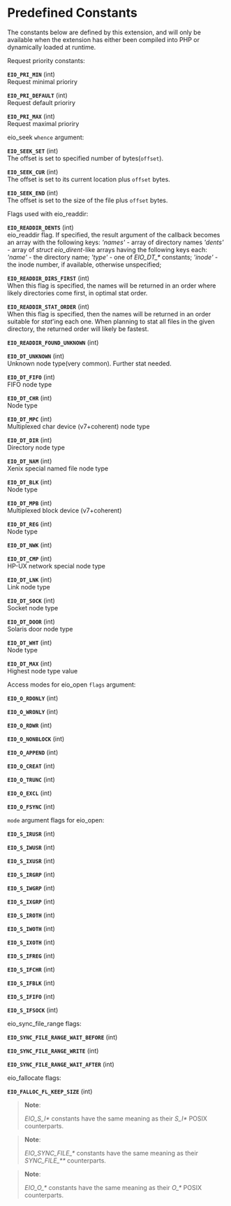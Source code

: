Predefined Constants
====================

The constants below are defined by this extension, and will only be
available when the extension has either been compiled into PHP or
dynamically loaded at runtime.

Request priority constants:

**`EIO_PRI_MIN`** (<span class="type">int</span>)  
<span class="simpara"> Request minimal prioriry </span>

**`EIO_PRI_DEFAULT`** (<span class="type">int</span>)  
<span class="simpara"> Request default prioriry </span>

**`EIO_PRI_MAX`** (<span class="type">int</span>)  
<span class="simpara"> Request maximal prioriry </span>

<span class="function">eio\_seek</span> `whence` argument:

**`EIO_SEEK_SET`** (<span class="type">int</span>)  
<span class="simpara"> The offset is set to specified number of
bytes(`offset`). </span>

**`EIO_SEEK_CUR`** (<span class="type">int</span>)  
<span class="simpara"> The offset is set to its current location plus
`offset` bytes. </span>

**`EIO_SEEK_END`** (<span class="type">int</span>)  
<span class="simpara"> The offset is set to the size of the file plus
`offset` bytes. </span>

Flags used with <span class="function">eio\_readdir</span>:

**`EIO_READDIR_DENTS`** (<span class="type">int</span>)  
<span class="simpara"> <span class="function">eio\_readdir</span> flag.
If specified, the result argument of the callback becomes an array with
the following keys: *'names'* - array of directory names *'dents'* -
array of *struct eio\_dirent*-like arrays having the following keys
each: *'name'* - the directory name; *'type'* - one of *EIO\_DT\_\**
constants; *'inode'* - the inode number, if available, otherwise
unspecified; </span>

**`EIO_READDIR_DIRS_FIRST`** (<span class="type">int</span>)  
<span class="simpara"> When this flag is specified, the names will be
returned in an order where likely directories come first, in optimal
stat order. </span>

**`EIO_READDIR_STAT_ORDER`** (<span class="type">int</span>)  
<span class="simpara"> When this flag is specified, then the names will
be returned in an order suitable for *stat*'ing each one. When planning
to <span class="function">stat</span> all files in the given directory,
the returned order will likely be fastest. </span>

**`EIO_READDIR_FOUND_UNKNOWN`** (<span class="type">int</span>)  
<span class="simpara"> </span>

**`EIO_DT_UNKNOWN`** (<span class="type">int</span>)  
<span class="simpara"> Unknown node type(very common). Further <span
class="function">stat</span> needed. </span>

**`EIO_DT_FIFO`** (<span class="type">int</span>)  
<span class="simpara"> FIFO node type </span>

**`EIO_DT_CHR`** (<span class="type">int</span>)  
<span class="simpara"> Node type </span>

**`EIO_DT_MPC`** (<span class="type">int</span>)  
<span class="simpara"> Multiplexed char device (v7+coherent) node type
</span>

**`EIO_DT_DIR`** (<span class="type">int</span>)  
<span class="simpara"> Directory node type </span>

**`EIO_DT_NAM`** (<span class="type">int</span>)  
<span class="simpara"> Xenix special named file node type </span>

**`EIO_DT_BLK`** (<span class="type">int</span>)  
<span class="simpara"> Node type </span>

**`EIO_DT_MPB`** (<span class="type">int</span>)  
<span class="simpara"> Multiplexed block device (v7+coherent) </span>

**`EIO_DT_REG`** (<span class="type">int</span>)  
<span class="simpara"> Node type </span>

**`EIO_DT_NWK`** (<span class="type">int</span>)  
<span class="simpara"> </span>

**`EIO_DT_CMP`** (<span class="type">int</span>)  
<span class="simpara"> HP-UX network special node type </span>

**`EIO_DT_LNK`** (<span class="type">int</span>)  
<span class="simpara"> Link node type </span>

**`EIO_DT_SOCK`** (<span class="type">int</span>)  
<span class="simpara"> Socket node type </span>

**`EIO_DT_DOOR`** (<span class="type">int</span>)  
<span class="simpara"> Solaris door node type </span>

**`EIO_DT_WHT`** (<span class="type">int</span>)  
<span class="simpara"> Node type </span>

**`EIO_DT_MAX`** (<span class="type">int</span>)  
<span class="simpara"> Highest node type value </span>

Access modes for <span class="function">eio\_open</span> `flags`
argument:

**`EIO_O_RDONLY`** (<span class="type">int</span>)  
<span class="simpara"> </span>

**`EIO_O_WRONLY`** (<span class="type">int</span>)  
<span class="simpara"> </span>

**`EIO_O_RDWR`** (<span class="type">int</span>)  
<span class="simpara"> </span>

**`EIO_O_NONBLOCK`** (<span class="type">int</span>)  
<span class="simpara"> </span>

**`EIO_O_APPEND`** (<span class="type">int</span>)  
<span class="simpara"> </span>

**`EIO_O_CREAT`** (<span class="type">int</span>)  
<span class="simpara"> </span>

**`EIO_O_TRUNC`** (<span class="type">int</span>)  
<span class="simpara"> </span>

**`EIO_O_EXCL`** (<span class="type">int</span>)  
<span class="simpara"> </span>

**`EIO_O_FSYNC`** (<span class="type">int</span>)  
<span class="simpara"> </span>

`mode` argument flags for <span class="function">eio\_open</span>:

**`EIO_S_IRUSR`** (<span class="type">int</span>)  
<span class="simpara"> </span>

**`EIO_S_IWUSR`** (<span class="type">int</span>)  
<span class="simpara"> </span>

**`EIO_S_IXUSR`** (<span class="type">int</span>)  
<span class="simpara"> </span>

**`EIO_S_IRGRP`** (<span class="type">int</span>)  
<span class="simpara"> </span>

**`EIO_S_IWGRP`** (<span class="type">int</span>)  
<span class="simpara"> </span>

**`EIO_S_IXGRP`** (<span class="type">int</span>)  
<span class="simpara"> </span>

**`EIO_S_IROTH`** (<span class="type">int</span>)  
<span class="simpara"> </span>

**`EIO_S_IWOTH`** (<span class="type">int</span>)  
<span class="simpara"> </span>

**`EIO_S_IXOTH`** (<span class="type">int</span>)  
<span class="simpara"> </span>

**`EIO_S_IFREG`** (<span class="type">int</span>)  
<span class="simpara"> </span>

**`EIO_S_IFCHR`** (<span class="type">int</span>)  
<span class="simpara"> </span>

**`EIO_S_IFBLK`** (<span class="type">int</span>)  
<span class="simpara"> </span>

**`EIO_S_IFIFO`** (<span class="type">int</span>)  
<span class="simpara"> </span>

**`EIO_S_IFSOCK`** (<span class="type">int</span>)  
<span class="simpara"> </span>

<span class="function">eio\_sync\_file\_range</span> flags:

**`EIO_SYNC_FILE_RANGE_WAIT_BEFORE`** (<span class="type">int</span>)  
<span class="simpara"> </span>

**`EIO_SYNC_FILE_RANGE_WRITE`** (<span class="type">int</span>)  
<span class="simpara"> </span>

**`EIO_SYNC_FILE_RANGE_WAIT_AFTER`** (<span class="type">int</span>)  
<span class="simpara"> </span>

<span class="function">eio\_fallocate</span> flags:

**`EIO_FALLOC_FL_KEEP_SIZE`** (<span class="type">int</span>)  
<span class="simpara"> </span>

> **Note**:
>
> *EIO\_S\_I\** constants have the same meaning as their *S\_I\** POSIX
> counterparts.

> **Note**:
>
> *EIO\_SYNC\_FILE\_\** constants have the same meaning as their
> *SYNC\_FILE\_\*\** counterparts.

> **Note**:
>
> *EIO\_O\_\** constants have the same meaning as their *O\_\** POSIX
> counterparts.
